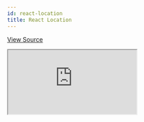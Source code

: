 ```yaml
---
id: react-location
title: React Location
---
```


[View Source](https://github.com/refinedev/refine/tree/master/examples/react-location)

<iframe src="https://codesandbox.io/embed/refine-react-location-example-x3gl8??autoresize=1&fontsize=14&theme=dark&view=preview"
    style={{width: "100%", height:"80vh", border: "0px", borderRadius: "8px", overflow:"hidden"}}
    title="refine-auth0-example"
    allow="accelerometer; ambient-light-sensor; camera; encrypted-media; geolocation; gyroscope; hid; microphone; midi; payment; usb; vr; xr-spatial-tracking"
    sandbox="allow-forms allow-modals allow-popups allow-presentation allow-same-origin allow-scripts"
></iframe>
